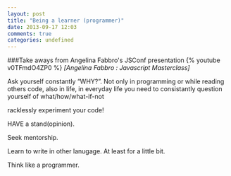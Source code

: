 ```yaml
---
layout: post
title: "Being a learner (programmer)"
date: 2013-09-17 12:03
comments: true
categories: undefined
---
```

###Take aways from Angelina Fabbro's JSConf presentation
{% youtube v0TFmdO4ZP0 %}
*[Angelina Fabbro : Javascript Masterclass]*

Ask yourself constantly “WHY?”. Not only in programming or while reading others code, also in life, in everyday life you need to consistantly question yourself of what/how/what-if-not

racklessly experiment your code!

HAVE a stand(opinion).

Seek mentorship.

Learn to write in other lanugage. At least for a little bit.

Think like a programmer.